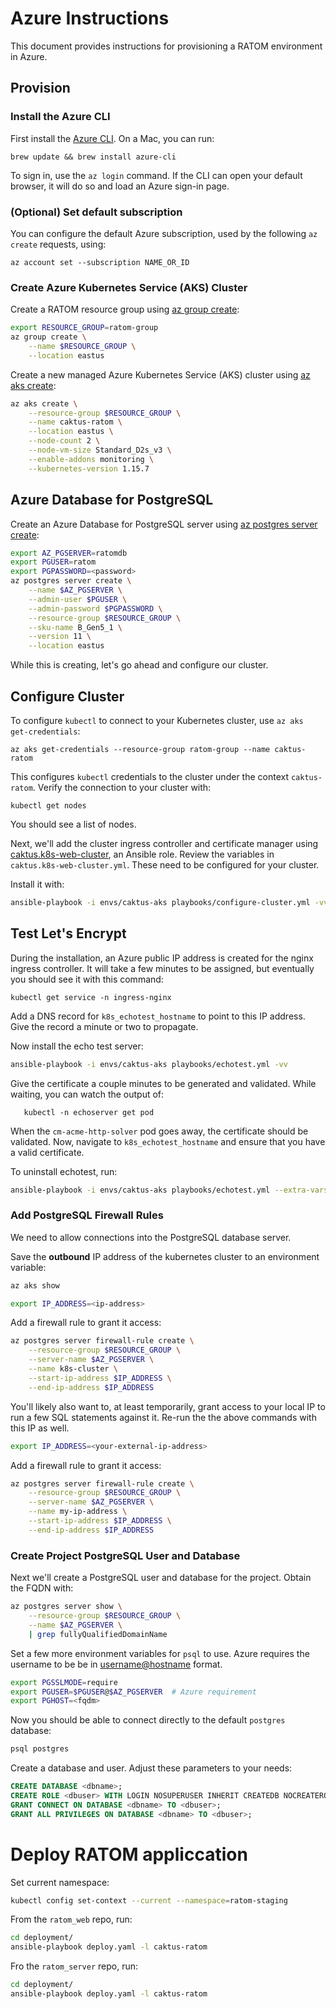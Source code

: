 # Azure Instructions

This document provides instructions for provisioning a RATOM environment in
Azure.

## Provision

### Install the Azure CLI

First install the
[Azure CLI](https://docs.microsoft.com/en-us/cli/azure/install-azure-cli?view=azure-cli-latest).
On a Mac, you can run:

```
brew update && brew install azure-cli
```

To sign in, use the ``az login`` command. If the CLI can open your default
browser, it will do so and load an Azure sign-in page.


### (Optional) Set default subscription

You can configure the default Azure subscription, used by the following
``az create`` requests, using:

```
az account set --subscription NAME_OR_ID
```


### Create Azure Kubernetes Service (AKS) Cluster

Create a RATOM resource group using
[az group create](https://docs.microsoft.com/en-us/cli/azure/group?view=azure-cli-latest#az-group-create):

```sh
export RESOURCE_GROUP=ratom-group
az group create \
    --name $RESOURCE_GROUP \
    --location eastus
```

Create a new managed Azure Kubernetes Service (AKS) cluster using
[az aks create](https://docs.microsoft.com/en-us/cli/azure/aks?view=azure-cli-latest#az-aks-create):

```sh
az aks create \
    --resource-group $RESOURCE_GROUP \
    --name caktus-ratom \
    --location eastus \
    --node-count 2 \
    --node-vm-size Standard_D2s_v3 \
    --enable-addons monitoring \
    --kubernetes-version 1.15.7
```

## Azure Database for PostgreSQL

Create an Azure Database for PostgreSQL server using
[az postgres server create](https://docs.microsoft.com/en-us/cli/azure/postgres/server?view=azure-cli-latest#az-postgres-server-create):

```sh
export AZ_PGSERVER=ratomdb
export PGUSER=ratom
export PGPASSWORD=<password>
az postgres server create \
    --name $AZ_PGSERVER \
    --admin-user $PGUSER \
    --admin-password $PGPASSWORD \
    --resource-group $RESOURCE_GROUP \
    --sku-name B_Gen5_1 \
    --version 11 \
    --location eastus
```

While this is creating, let's go ahead and configure our cluster.


## Configure Cluster

To configure ``kubectl`` to connect to your Kubernetes cluster, use
``az aks get-credentials``:

```
az aks get-credentials --resource-group ratom-group --name caktus-ratom
```

This configures ``kubectl`` credentials to the cluster under the context
``caktus-ratom``. Verify the connection to your cluster with:

```
kubectl get nodes
```

You should see a list of nodes.

Next, we'll add the cluster ingress controller and certificate manager using
[caktus.k8s-web-cluster](https://github.com/caktus/ansible-role-k8s-web-cluster),
an Ansible role. Review the variables in ``caktus.k8s-web-cluster.yml``. These
need to be configured for your cluster.

Install it with:

```sh
ansible-playbook -i envs/caktus-aks playbooks/configure-cluster.yml -vv
```

## Test Let's Encrypt

During the installation, an Azure public IP address is created for the nginx
ingress controller. It will take a few minutes to be assigned, but eventually
you should see it with this command:

```
kubectl get service -n ingress-nginx
```

Add a DNS record for ``k8s_echotest_hostname`` to point to this IP address. Give
the record a minute or two to propagate.

Now install the echo test server:

```sh
ansible-playbook -i envs/caktus-aks playbooks/echotest.yml -vv
```

Give the certificate a couple minutes to be generated and validated. While
waiting, you can watch the output of:

       kubectl -n echoserver get pod

When the ``cm-acme-http-solver`` pod goes away, the certificate should be
validated. Now, navigate to ``k8s_echotest_hostname`` and ensure that you have a
valid certificate.

To uninstall echotest, run:

```sh
ansible-playbook -i envs/caktus-aks playbooks/echotest.yml --extra-vars "k8s_echotest_state=absent" -vv
```


### Add PostgreSQL Firewall Rules

We need to allow connections into the PostgreSQL database server.

Save the **outbound** IP address of the kubernetes cluster to an environment
variable:

```sh
az aks show
```

```sh
export IP_ADDRESS=<ip-address>
```

Add a firewall rule to grant it access:

```sh
az postgres server firewall-rule create \
    --resource-group $RESOURCE_GROUP \
    --server-name $AZ_PGSERVER \
    --name k8s-cluster \
    --start-ip-address $IP_ADDRESS \
    --end-ip-address $IP_ADDRESS
```

You'll likely also want to, at least temporarily, grant access to your local IP
to run a few SQL statements against it. Re-run the the above commands with this
IP as well.

```sh
export IP_ADDRESS=<your-external-ip-address>
```

Add a firewall rule to grant it access:

```sh
az postgres server firewall-rule create \
    --resource-group $RESOURCE_GROUP \
    --server-name $AZ_PGSERVER \
    --name my-ip-address \
    --start-ip-address $IP_ADDRESS \
    --end-ip-address $IP_ADDRESS
```

### Create Project PostgreSQL User and Database

Next we'll create a PostgreSQL user and database for the project. Obtain the FQDN with:

```sh
az postgres server show \
    --resource-group $RESOURCE_GROUP \
    --name $AZ_PGSERVER \
    | grep fullyQualifiedDomainName
```

Set a few more environment variables for ``psql`` to use. Azure requires the
username to be be in <username@hostname> format.

```sh
export PGSSLMODE=require
export PGUSER=$PGUSER@$AZ_PGSERVER  # Azure requirement
export PGHOST=<fqdm>
```

Now you should be able to connect directly to the default ``postgres`` database:

```sh
psql postgres
```

Create a database and user. Adjust these parameters to your needs:

```sql
CREATE DATABASE <dbname>;
CREATE ROLE <dbuser> WITH LOGIN NOSUPERUSER INHERIT CREATEDB NOCREATEROLE NOREPLICATION PASSWORD '<password>';
GRANT CONNECT ON DATABASE <dbname> TO <dbuser>;
GRANT ALL PRIVILEGES ON DATABASE <dbname> TO <dbuser>;
```

# Deploy RATOM appliccation

Set current namespace:

```sh
kubectl config set-context --current --namespace=ratom-staging
```

From the ``ratom_web`` repo, run:

```sh
cd deployment/
ansible-playbook deploy.yaml -l caktus-ratom
```

Fro the ``ratom_server`` repo, run:

```sh
cd deployment/
ansible-playbook deploy.yaml -l caktus-ratom
```

